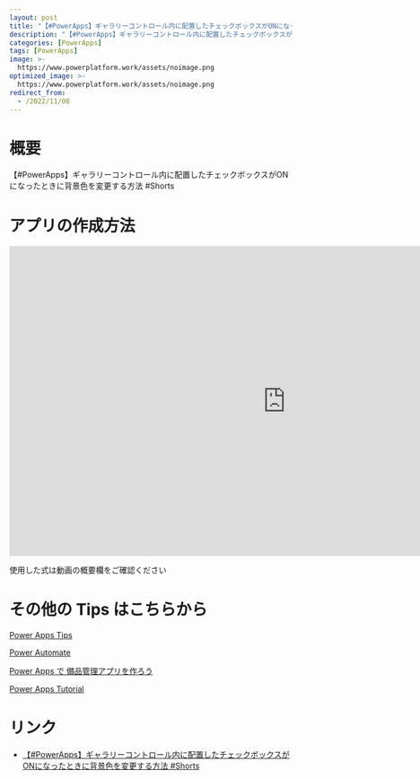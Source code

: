 ```yaml
---
layout: post
title: "【#PowerApps】ギャラリーコントロール内に配置したチェックボックスがONになったときに背景色を変更する方法 #Shorts"
description: "【#PowerApps】ギャラリーコントロール内に配置したチェックボックスがONになったときに背景色を変更する方法 #Shortsを動画で分かりやすく解説"
categories: [PowerApps]
tags: [PowerApps]
image: >-
  https://www.powerplatform.work/assets/noimage.png
optimized_image: >-
  https://www.powerplatform.work/assets/noimage.png
redirect_from:
  - /2022/11/08
---
```



#  概要

【#PowerApps】ギャラリーコントロール内に配置したチェックボックスがONになったときに背景色を変更する方法 #Shorts


# アプリの作成方法

<iframe width="983" height="553" src="https://www.youtube.com/embed/dGnvuhs9DTg" title="YouTube video player" frameborder="0" allow="accelerometer; autoplay; clipboard-write; encrypted-media; gyroscope; picture-in-picture" allowfullscreen></iframe>


使用した式は動画の概要欄をご確認ください


# その他の Tips はこちらから

[Power Apps Tips](https://www.youtube.com/watch?v=VrAQf3JQ7yM&list=PLVhFi1fb3DqakSLVMn22DDcySXh9jtzi- )


[Power Automate](https://www.youtube.com/watch?v=-YnJYT0ASEM&list=PLVhFi1fb3Dqbzic6GieqnLFgD3aTj-eHA)


[Power Apps で 備品管理アプリを作ろう](https://www.youtube.com/playlist?list=PLVhFi1fb3DqZM3HKb8Hea6XEL96990Fyn)


[Power Apps Tutorial](https://www.youtube.com/playlist?list=PLVhFi1fb3DqalxpL974VvAJvV4iWoSbe_)


# リンク


- [【#PowerApps】ギャラリーコントロール内に配置したチェックボックスがONになったときに背景色を変更する方法 #Shorts](https://www.youtube.com/watch?v=dGnvuhs9DTg)

